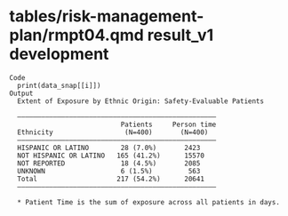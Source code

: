 # tables/risk-management-plan/rmpt04.qmd result_v1 development

    Code
      print(data_snap[[i]])
    Output
      Extent of Exposure by Ethnic Origin: Safety-Evaluable Patients
      
      ——————————————————————————————————————————————————
                                Patients     Person time
      Ethnicity                  (N=400)       (N=400)  
      ——————————————————————————————————————————————————
      HISPANIC OR LATINO        28 (7.0%)       2423    
      NOT HISPANIC OR LATINO   165 (41.2%)      15570   
      NOT REPORTED              18 (4.5%)       2085    
      UNKNOWN                   6 (1.5%)         563    
      Total                    217 (54.2%)      20641   
      ——————————————————————————————————————————————————
      
      * Patient Time is the sum of exposure across all patients in days.

